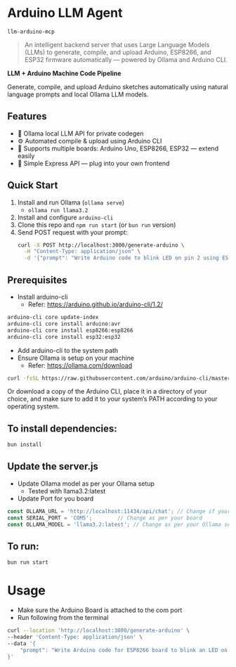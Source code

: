# Arduino LLM Agent
```llm-arduino-mcp```

> An intelligent backend server that uses Large Language Models (LLMs) to generate, compile, and upload Arduino, ESP8266, and ESP32 firmware automatically — powered by Ollama and Arduino CLI.


**LLM + Arduino Machine Code Pipeline**

Generate, compile, and upload Arduino sketches automatically using natural language prompts and local Ollama LLM models.

## Features

- 🔌 Ollama local LLM API for private codegen
- ⚙️ Automated compile & upload using Arduino CLI
- 🧩 Supports multiple boards: Arduino Uno, ESP8266, ESP32 — extend easily
- 📡 Simple Express API — plug into your own frontend


## Quick Start
1. Install and run Ollama (`ollama serve`)
   - ```ollama run llama3.2```
2. Install and configure `arduino-cli`
3. Clone this repo and `npm run start` (or `bun run` version)
4. Send POST request with your prompt:
   ```bash
   curl -X POST http://localhost:3000/generate-arduino \
     -H "Content-Type: application/json" \
     -d '{"prompt": "Write Arduino code to blink LED on pin 2 using ESP32."}'


## Prerequisites

- Install arduino-cli
  - Refer: https://arduino.github.io/arduino-cli/1.2/

```bash
arduino-cli core update-index
arduino-cli core install arduino:avr
arduino-cli core install esp8266:esp8266
arduino-cli core install esp32:esp32
```

  - Add arduino-cli to the system path
- Ensure Ollama is setup on your machine
  - Refer: https://ollama.com/download

```bash
curl -fsSL https://raw.githubusercontent.com/arduino/arduino-cli/master/install.sh | sh
```
Or download a copy of the Arduino CLI, place it in a directory of your choice, and make sure to add it to your system’s PATH according to your operating system.

## To install dependencies:

```bash
bun install
```

## Update the server.js

- Update Ollama model as per your Ollama setup
  - Tested with llama3.2:latest
- Update Port for you board
```typescript
const OLLAMA_URL = 'http://localhost:11434/api/chat'; // Change if your Ollama server is running on a different port
const SERIAL_PORT = 'COM5';        // Change as per your board
const OLLAMA_MODEL = 'llama3.2:latest'; // Change as per your Ollama setup
```

## To run:

```bash
bun run start
```

# Usage
- Make sure the Arduino Board is attached to the com port
- Run following from the terminal

```bash
curl --location 'http://localhost:3000/generate-arduino' \
--header 'Content-Type: application/json' \
--data '{
    "prompt": "Write Arduino code for ESP8266 board to blink an LED on pin LED_BUILTIN every 3 seconds. Do not include any libraries."
}'

```
